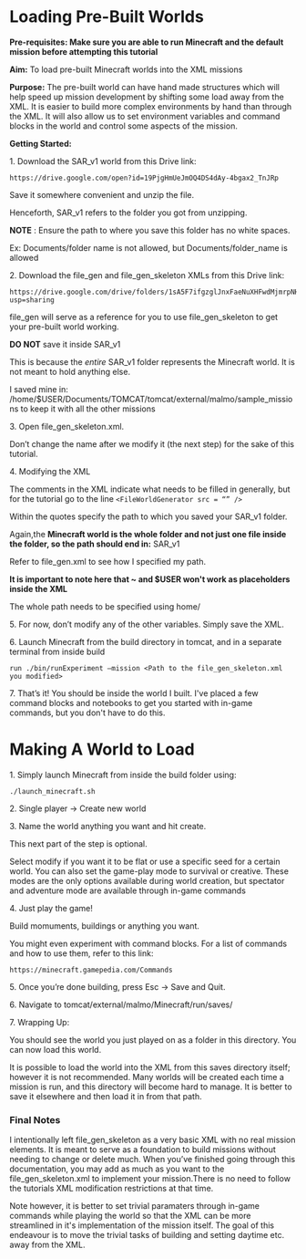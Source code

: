 <h1>  Loading Pre-Built Worlds </h1>

**Pre-requisites: Make sure you are able to run Minecraft and the default mission before attempting this tutorial**

**Aim:** To load pre-built Minecraft worlds into the XML missions </h3> 

**Purpose:**  The pre-built world can have hand made structures which will help speed up mission development by shifting some load away from the XML. It is easier to build more complex environments by hand than through the XML. It will also allow us to set environment variables and command blocks in the world and control some aspects of the mission.


**Getting Started:**

1\. Download the SAR_v1 world from this Drive link: 

    https://drive.google.com/open?id=19PjgHmUeJmOQ4DS4dAy-4bgax2_TnJRp

Save it somewhere convenient and unzip the file. 

Henceforth, SAR_v1 refers to the folder you got from unzipping.
	
**NOTE** : Ensure the path to where you save this folder has no white spaces.

Ex:  Documents/folder name is not allowed, but Documents/folder_name is allowed


2\. Download the file_gen and file_gen_skeleton XMLs from this Drive link:

    https://drive.google.com/drive/folders/1sA5F7ifgzglJnxFaeNuXHFwdMjmrpNHB?usp=sharing

file_gen will serve as a reference for you to use file_gen_skeleton to get your pre-built world working.

**DO NOT** save it inside  SAR_v1

This is because the _entire_ SAR_v1 folder represents the Minecraft world. It is not meant to hold anything else.

I saved mine in: 
/home/$USER/Documents/TOMCAT/tomcat/external/malmo/sample_missions to keep it with all the other missions


3\.	Open file_gen_skeleton.xml.

Don’t change the name after we modify it (the next step) for the sake of this tutorial.


4\.	Modifying the XML

The comments in the XML indicate what needs to be filled in generally, but for
the tutorial go to the line `<FileWorldGenerator src = “” />`

Within the quotes specify the path to which you saved your SAR_v1 folder.

Again,the **Minecraft world is the whole folder and not just one file inside the folder, so the path should end in:** SAR_v1
	
Refer to file_gen.xml to see how I specified my path. 

**It is important to note here that ~ and $USER won't work as placeholders inside the XML**

The whole path needs to be specified using home/<your username>


5\. For now, don’t modify any of the other variables. Simply save the XML.


6\. Launch Minecraft from the build directory in tomcat, and in a separate terminal from inside build
    
    run ./bin/runExperiment –mission <Path to the file_gen_skeleton.xml you modified>


7\.	That’s it! You should be inside the world I built. I've placed a few
command blocks and notebooks to get you started with in-game commands, but you
don't have to do this.




<h1> Making A  World to Load </h1>

1\.	Simply launch Minecraft from inside the build folder using:

    ./launch_minecraft.sh


2\.	Single player →  Create new world


3\.	Name the world anything you want and hit create.

This next part of the step is optional. 

Select modify if you want it to be flat or use a specific seed for a certain world.
You can also set the game-play mode to survival or creative.
These modes are the  only options available during world creation, but spectator and adventure mode are available through in-game commands


4\.	Just play the game!

Build momuments, buildings or anything you want.

You might even experiment with command blocks. For a list of commands and how to use them, refer to this link:

    https://minecraft.gamepedia.com/Commands


5\.	Once you’re done building, press Esc ->  Save and Quit.


6\. Navigate to tomcat/external/malmo/Minecraft/run/saves/


7\. Wrapping Up:

You should see the world you just played on as a folder in this directory.  You can now load this world. 

It is possible to load the world into the XML from this saves directory itself; however it is not recommended. 
Many worlds will be created each time a mission is run, and this directory will become hard to manage.
It is better to save it elsewhere and then load it in from that path.




<h3> Final Notes </h3>

I intentionally left file_gen_skeleton as a very basic XML with no real mission elements. It is meant to serve as a foundation to build missions without needing to change or delete much.
When you’ve finished going through this documentation, you may add as much as you want to the file_gen_skeleton.xml to implement your mission.There is no need to follow
the tutorials XML modification restrictions at that time.

Note however, it is better to set trivial paramaters through in-game commands while playing the world so that the XML can be more streamlined in it's implementation of the mission itself. The goal of this endeavour is to move the trivial tasks of building and setting daytime etc. away from the XML.

